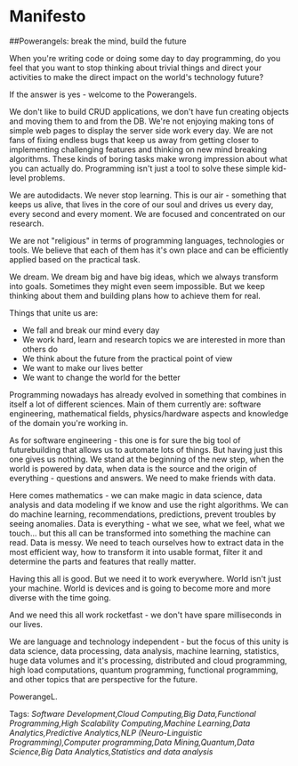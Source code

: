 # Manifesto

##Powerangels: break the mind, build the future

When you're writing code or doing some day to day programming, do you feel that you want to stop thinking about trivial things and direct your activities to make the direct impact on the world's technology future? 

If the answer is yes - welcome to the Powerangels. 

We don't like to build CRUD applications, we don't have fun creating objects and moving them to and from the DB. We're not enjoying making tons of simple web pages to display the server side work every day. We are not fans of fixing endless bugs that keep us away from getting closer to implementing challenging features and thinking on new mind breaking algorithms. These kinds of boring tasks make wrong impression about what you can actually do. Programming isn't just a tool to solve these simple kid-level problems. 

We are autodidacts. We never stop learning. This is our air - something that keeps us alive, that lives in the core of our soul and drives us every day, every second and every moment. We are focused and concentrated on our research. 

We are not "religious" in terms of programming languages, technologies or tools. We believe that each of them has it's own place and can be efficiently applied based on the practical task. 

We dream. We dream big and have big ideas, which we always transform into goals. Sometimes they might even seem impossible. But we keep thinking about them and building plans how to achieve them for real. 

Things that unite us are:
  * We fall and break our mind every day
  * We work hard, learn and research topics we are interested in more than others do
  * We think about the future from the practical point of view
  * We want to make our lives better
  * We want to change the world for the better

Programming nowadays has already evolved in something that combines in itself a lot of different sciences. Main of them currently are: software engineering, mathematical fields, physics/hardware aspects and knowledge of the domain you're working in. 

As for software engineering - this one is for sure the big tool of futurebuilding that allows us to automate lots of things. But having just this one gives us nothing. We stand at the beginning of the new step, when the world is powered by data, when data is the source and the origin of everything - questions and answers. We need to make friends with data. 

Here comes mathematics - we can make magic in data science, data analysis and data modeling if we know and use the right algorithms. We can do machine learning, recommendations, predictions, prevent troubles by seeing anomalies. Data is everything - what we see, what we feel, what we touch... but this all can be transformed into something the machine can read. Data is messy. We need to teach ourselves how to extract data in the most efficient way, how to transform it into usable format, filter it and determine the parts and features that really matter. 

Having this all is good. But we need it to work everywhere. World isn't just your machine. World is devices and is going to become more and more diverse with the time going. 

And we need this all work rocketfast - we don't have spare milliseconds in our lives. 

We are language and technology independent - but the focus of this unity is data science, data processing, data analysis, machine learning, statistics, huge data volumes and it's processing, distributed and cloud programming, high load computations, quantum programming, functional programming, and other topics that are perspective for the future. 

PowerangeL.

Tags: <i>Software Development,Cloud Computing,Big Data,Functional Programming,High Scalability Computing,Machine Learning,Data Analytics,Predictive Analytics,NLP (Neuro-Linguistic Programming),Computer programming,Data Mining,Quantum,Data Science,Big Data Analytics,Statistics and data analysis</i>
